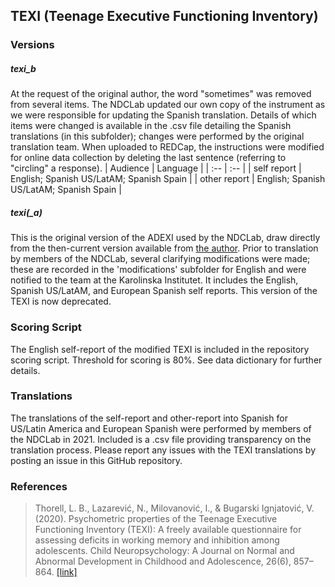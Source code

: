 ## TEXI (Teenage Executive Functioning Inventory)


### Versions
##### texi_b
At the request of the original author, the word "sometimes" was removed from several items.  The NDCLab updated our own copy of the instrument as we were responsible for updating the Spanish translation. Details of which items were changed is available in the .csv file detailing the Spanish translations (in this subfolder); changes were performed by the original translation team.  When uploaded to REDCap, the instructions were modified for online data collection by deleting the last sentence (referring to "circling" a response).
| Audience | Language |
| :--  | :--  |
| self report | English; Spanish US/LatAM; Spanish Spain  |
| other report | English; Spanish US/LatAM; Spanish Spain |

##### texi(_a)
This is the original version of the ADEXI used by the NDCLab, draw directly from the then-current version available from [the author](https://chexi.se/).  Prior to translation by members of the NDCLab, several clarifying modifications were made; these are recorded in the 'modifications' subfolder for English and were notified to the team at the Karolinska Institutet.  It includes the English, Spanish US/LatAM, and European Spanish self reports. This version of the TEXI is now deprecated.


### Scoring Script
The English self-report of the modified TEXI is included in the repository scoring script. Threshold for scoring is 80%. See data dictionary for further details.


### Translations
The translations of the self-report and other-report  into Spanish for US/Latin America and European Spanish were performed by members of the NDCLab in 2021.  Included is a .csv file providing transparency on the translation process. Please report any issues with the TEXI translations by posting an issue in this GitHub repository.


### References
> Thorell, L. B., Lazarević, N., Milovanović, I., & Bugarski Ignjatović, V. (2020). Psychometric properties of the Teenage Executive Functioning Inventory (TEXI): A freely available questionnaire for assessing deficits in working memory and inhibition among adolescents. Child Neuropsychology: A Journal on Normal and Abnormal Development in Childhood and Adolescence, 26(6), 857–864. [[link]](https://pubmed.ncbi.nlm.nih.gov/32090688/)
